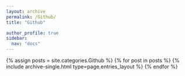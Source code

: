 ```yaml
---
layout: archive
permalink: /Github/
title: "Github"

author_profile: true
sidebar:
  nav: "docs"
---
```


{% assign posts = site.categories.Github %}
{% for post in posts %}
  {% include archive-single.html type=page.entries_layout %}
{% endfor %}